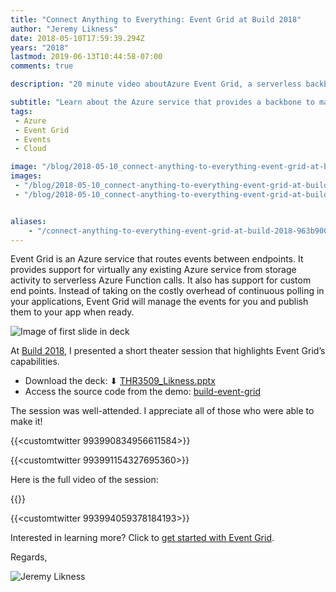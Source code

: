 ```yaml
---
title: "Connect Anything to Everything: Event Grid at Build 2018"
author: "Jeremy Likness"
date: 2018-05-10T17:59:39.294Z
years: "2018"
lastmod: 2019-06-13T10:44:58-07:00
comments: true

description: "20 minute video aboutAzure Event Grid, a serverless backbone to manage events in one place. It features seamless integration with Azure resources but provides a platform and language agnostic model."

subtitle: "Learn about the Azure service that provides a backbone to manage all of your events in one place."
tags:
 - Azure 
 - Event Grid 
 - Events 
 - Cloud 

image: "/blog/2018-05-10_connect-anything-to-everything-event-grid-at-build-2018/images/1.png" 
images:
 - "/blog/2018-05-10_connect-anything-to-everything-event-grid-at-build-2018/images/1.png" 
 - "/blog/2018-05-10_connect-anything-to-everything-event-grid-at-build-2018/images/2.gif" 


aliases:
    - "/connect-anything-to-everything-event-grid-at-build-2018-963b9001a3db"
---
```


Event Grid is an Azure service that routes events between endpoints. It provides support for virtually any existing Azure service from storage activity to serverless Azure Function calls. It also has support for custom end points. Instead of taking on the costly overhead of continuous polling in your applications, Event Grid will manage the events for you and publish them to your app when ready.

![Image of first slide in deck](/blog/2018-05-10_connect-anything-to-everything-event-grid-at-build-2018/images/1.png)

At <i class="fab fa-youtube"></i> [Build 2018](https://www.youtube.com/playlist?list=PLlrxD0HtieHg7uB3_amVXvaRgxIcXLtYD), I presented a short theater session that highlights Event Grid’s capabilities.

* Download the deck: ⬇ [THR3509_Likness.pptx](https://jlikme.blob.core.windows.net/presentations/THR3509_Likness.pptx)
* Access the source code from the demo: <i class="fab fa-github"></i> [build-event-grid](https://github.com/JeremyLikness/build-event-grid)

The session was well-attended. I appreciate all of those who were able to make it!

{{<customtwitter 993990834956611584>}}

{{<customtwitter 993991154327695360>}}

Here is the full video of the session:

{{<youtube HirD7AkbqBI>}}

{{<customtwitter 993994059378184193>}}

Interested in learning more? Click to [get started with Event Grid](https://docs.microsoft.com/en-us/azure/event-grid/?WT.mc_id=build2018-blog-jeliknes).

Regards,

![Jeremy Likness](/blog/2018-05-10_connect-anything-to-everything-event-grid-at-build-2018/images/2.gif)

